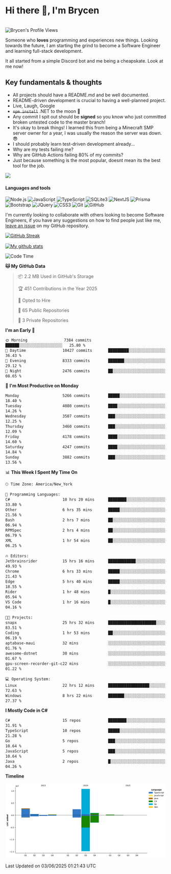 # Hi there 👋, I'm Brycen

<br>
<img src="https://komarev.com/ghpvc/?username=BrycensRanch" alt="Brycen's Profile Views" />

Someone who **loves** programming and experiences new things. Looking towards the future, I am starting the grind to become a Software Engineer and learning full-stack development.

It all started from a simple Discord bot and me being a cheapskate. Look at me now!

## Key fundamentals & thoughts

- All projects should have a README.md and be well documented.
- README-driven development is crucial to having a well-planned project.
- Live, Laugh, Google
- ~~`npm install`~~ .NET to the moon 🚀
- Any commit I spit out should be **signed** so you know who just committed broken untested code to the master branch!
- It's okay to break things! I learned this from being a Minecraft SMP server owner for a year, I was usually the reason the server was down. 😎
- I should probably learn test-driven development already...
- Why are my tests failing me?
- Why are GitHub Actions failing 80% of my commits? 
- Just because something is the most popular, doesnt mean its the best tool for the job.

<img src="https://res.cloudinary.com/practicaldev/image/fetch/s--OoBLh7-Q--/c_limit%2Cf_auto%2Cfl_progressive%2Cq_auto%2Cw_880/https://cdn-images-1.medium.com/max/1614/1%2A8BlqJ8lNVZzuRjAg1mZ50w.png" height="400"/>

<h4>Languages and tools</h4>
<p>
  <img src="https://img.shields.io/badge/node.js%20-%2343853D.svg?&style=for-the-badge&logo=node.js&logoColor=white" alt="Node.js" />
  <img src="https://img.shields.io/badge/javascript%20-%23323330.svg?&style=for-the-badge&logo=javascript&logoColor=%23F7DF1E" alt="JavaScript" />
  <img src="https://img.shields.io/badge/typescript%20-%23323330.svg?&style=for-the-badge&logo=typescript&logoColor=#3467eb" alt="TypeScript" />
  <img src="https://img.shields.io/badge/sqlite3%20-%23323330.svg?&style=for-the-badge&logo=sqlite&logoColor=#3467eb" alt="SQLite3" />
  <img src="https://img.shields.io/badge/Next.JS%20-%23323330.svg?&style=for-the-badge&logo=next.js&logoColor=#3467eb" alt="NextJS" />
  <img src="https://img.shields.io/badge/Prisma%20-%23323330.svg?&style=for-the-badge&logo=prisma&logoColor=#3467eb" alt="Prisma" />
  <img src="https://img.shields.io/badge/bootstrap%20-%23323330.svg?&style=for-the-badge&logo=bootstrap" alt="Bootstrap" />
  <img src="https://img.shields.io/badge/jquery%20-%23323330.svg?&style=for-the-badge&logo=jquery" alt="JQuery" />
  <img src="https://img.shields.io/badge/css3%20-%23323330.svg?&style=for-the-badge&logo=css3" alt="CSS3" />
  <img src="https://img.shields.io/badge/git%20-%23323330.svg?&style=for-the-badge&logo=git" alt="Git" />
  <img src="https://img.shields.io/badge/github%20-%23323330.svg?&style=for-the-badge&logo=github" alt="GitHub" />
</p>

 I'm currently looking to collaborate with others looking to become Software Engineers, if you have any suggestions on how to find people just like me, [leave an issue](https://github.com/BrycensRanch/BrycensRanch/issues/new) on my GitHub repository.
 
 <p><a href="https://git.io/streak-stats"><img src=https://github-readme-streak-stats-eight.vercel.app?user=BrycensRanch&amp;theme=dark&amp;hide_border=true&fire=EB5454&amp;ring=0CEB19" alt="GitHub Streak"></a></p>

<a href="https://github.com/anuraghazra/github-readme-stats">
  <img align="center" src="https://github-readme-stats.anuraghazra1.vercel.app/api?username=BrycensRanch&show_icons=true&line_height=27&include_all_commits=true" alt="My github stats" />
</a>

<!--START_SECTION:waka-->
![Code Time](http://img.shields.io/badge/Code%20Time-2%2C099%20hrs%201%20min-blue)

**🐱 My GitHub Data** 

> 📦 2.2 MB Used in GitHub's Storage 
 > 
> 🏆 451 Contributions in the Year 2025
 > 
> 💼 Opted to Hire
 > 
> 📜 65 Public Repositories 
 > 
> 🔑 3 Private Repositories 
 > 
**I'm an Early 🐤** 

```text
🌞 Morning                7384 commits        ██████░░░░░░░░░░░░░░░░░░░   25.80 % 
🌆 Daytime                10427 commits       █████████░░░░░░░░░░░░░░░░   36.43 % 
🌃 Evening                8333 commits        ███████░░░░░░░░░░░░░░░░░░   29.12 % 
🌙 Night                  2476 commits        ██░░░░░░░░░░░░░░░░░░░░░░░   08.65 % 
```
📅 **I'm Most Productive on Monday** 

```text
Monday                   5266 commits        █████░░░░░░░░░░░░░░░░░░░░   18.40 % 
Tuesday                  4080 commits        ████░░░░░░░░░░░░░░░░░░░░░   14.26 % 
Wednesday                3507 commits        ███░░░░░░░░░░░░░░░░░░░░░░   12.25 % 
Thursday                 3460 commits        ███░░░░░░░░░░░░░░░░░░░░░░   12.09 % 
Friday                   4178 commits        ████░░░░░░░░░░░░░░░░░░░░░   14.60 % 
Saturday                 4247 commits        ████░░░░░░░░░░░░░░░░░░░░░   14.84 % 
Sunday                   3882 commits        ███░░░░░░░░░░░░░░░░░░░░░░   13.56 % 
```


📊 **This Week I Spent My Time On** 

```text
🕑︎ Time Zone: America/New_York

💬 Programming Languages: 
C#                       10 hrs 20 mins      ████████░░░░░░░░░░░░░░░░░   33.80 % 
Other                    6 hrs 35 mins       █████░░░░░░░░░░░░░░░░░░░░   21.56 % 
Bash                     2 hrs 7 mins        ██░░░░░░░░░░░░░░░░░░░░░░░   06.94 % 
RPMSpec                  2 hrs 4 mins        ██░░░░░░░░░░░░░░░░░░░░░░░   06.79 % 
XML                      1 hr 54 mins        ██░░░░░░░░░░░░░░░░░░░░░░░   06.25 % 

🔥 Editors: 
Jetbrainsrider           15 hrs 16 mins      ████████████░░░░░░░░░░░░░   49.93 % 
Chrome                   6 hrs 33 mins       █████░░░░░░░░░░░░░░░░░░░░   21.43 % 
Edge                     5 hrs 40 mins       █████░░░░░░░░░░░░░░░░░░░░   18.55 % 
Rider                    1 hr 48 mins        █░░░░░░░░░░░░░░░░░░░░░░░░   05.94 % 
VS Code                  1 hr 16 mins        █░░░░░░░░░░░░░░░░░░░░░░░░   04.16 % 

🐱‍💻 Projects: 
snapx                    25 hrs 32 mins      █████████████████████░░░░   83.51 % 
Coding                   1 hr 53 mins        ██░░░░░░░░░░░░░░░░░░░░░░░   06.19 % 
aptabase-maui            32 mins             ░░░░░░░░░░░░░░░░░░░░░░░░░   01.76 % 
awesome-dotnet           30 mins             ░░░░░░░░░░░░░░░░░░░░░░░░░   01.67 % 
gpu-screen-recorder-git-c22 mins             ░░░░░░░░░░░░░░░░░░░░░░░░░   01.22 % 

💻 Operating System: 
Linux                    22 hrs 12 mins      ██████████████████░░░░░░░   72.63 % 
Windows                  8 hrs 22 mins       ███████░░░░░░░░░░░░░░░░░░   27.37 % 
```

**I Mostly Code in C#** 

```text
C#                       15 repos            ████████░░░░░░░░░░░░░░░░░   31.91 % 
TypeScript               10 repos            █████░░░░░░░░░░░░░░░░░░░░   21.28 % 
Go                       5 repos             ███░░░░░░░░░░░░░░░░░░░░░░   10.64 % 
JavaScript               5 repos             ███░░░░░░░░░░░░░░░░░░░░░░   10.64 % 
Java                     2 repos             █░░░░░░░░░░░░░░░░░░░░░░░░   04.26 % 
```



**Timeline**

![Lines of Code chart](https://raw.githubusercontent.com/BrycensRanch/BrycensRanch/main/assets/bar_graph.png)


 Last Updated on 03/06/2025 01:21:43 UTC
<!--END_SECTION:waka-->

<!--
**BrycensRanch/BrycensRanch** is a ✨ _special_ ✨ repository because its `README.md` (this file) appears on your GitHub profile.

Here are some ideas to get you started:

- 🔭 I’m currently working on ...
- 🌱 I’m currently learning ...
- 👯 I’m looking to collaborate on ...
- 🤔 I’m looking for help with ...
- 💬 Ask me about ...
- 📫 How to reach me: ...
- 😄 Pronouns: ...
- ⚡ Fun fact: ...
-->
